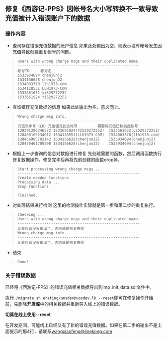 ## 修复《西游记-PPS》因帐号名大小写转换不一致导致充值被计入错误账户下的数据

### 操作内容

* 查询存在错误充值数据的账户信息
  如果此处输出为空，则表示没有帐号发生因充值导致创建重复帐号的问题。
>     Users with wrong charge msgs and their duplicated name.
>     -------------------------------------------------------
>     帐号ID     帐号名
>     1533934694 chenjunj2
>     1534156628 chenjunJ2
>     1534003370 llh1973-com
>     1534118551 LLH1973-COM
>     1533561632 yi529272252
>     1533661924 YI529272252

* 查询错误充值数据的信息
  如果此处输出为空，意义同上。
>     Wrong charge msg info.
>     -------------------------------------------------------
>     充值流水号（LK）充值错充到此帐号         需要将充值迁移到此帐号
>     128291286246572 1533661924(YI529272252)  1533561632(yi529272252)
>     128430163234012 1534118551(LLH1973-COM)  1534003370(llh1973-com)
>     128456905792142 1534156628(chenjunJ2)    1533934694(chenjunj2)
>     128470461709208 1534156628(chenjunJ2)    1533934694(chenjunj2)

* 根据上一步查询的信息对数据进行修复
  先创建需要的函数，然后调用函数执行修复数据操作，修复完毕后再将先前创建的函数drop掉。
>     Start processing wrong charge msgs ...
>     -------------------------------------------------------
>     Create needed functions
>     Processing data ...
>     Drop functions
>     
>     Finished.

* 对处理结果进行检测
  这里的检测操作实际就是第一步和第二步的重复执行。
>     Checking ...
>     Users with wrong charge msgs and their duplicated name.
>     -------------------------------------------------------
>     此处应该没有输出了，否则就是修复失败
>     Wrong charge msg info.
>     -------------------------------------------------------
>     此处应该没有输出了，否则就是修复失败

* 结束
>     Done!

### 关于错误数据
已经将《西游记-PPS》的错误充值相关数据导出到imp_init_data.sql文件中。

执行`./migrate.sh erating/uosdev@uosdev.lk --reset`即可在修复操作开始前，先删除**开发库**中的相关数据并重新导入线上的错误数据。

**切莫在线上使用--reset**

在开发期间，可能线上已经又有了新的错误充值数据。如果在第二步的输出不是上面提示的那4行，请联系<wangxiaofeng@linekong.com>

